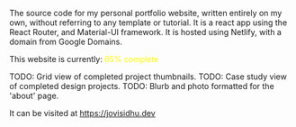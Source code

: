 The source code for my personal portfolio website, written entirely on my own, without referring to any template or tutorial. It is a react app using the React Router, and Material-UI framework. It is hosted using Netlify, with a domain from Google Domains.

This website is currently: <span style="color: yellow"> 65% complete </span>

TODO: Grid view of completed project thumbnails.
TODO: Case study view of completed design projects.
TODO: Blurb and photo formatted for the 'about' page.

It can be visited at https://jovisidhu.dev 
